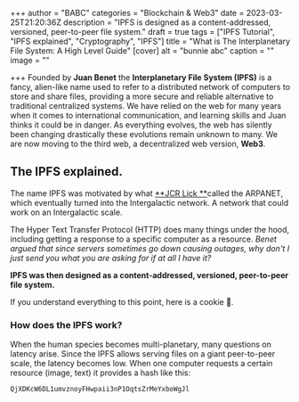 +++
author = "BABC"
categories = "Blockchain & Web3"
date = 2023-03-25T21:20:36Z
description = "IPFS is designed as a content-addressed, versioned, peer-to-peer file system."
draft = true
tags = ["IPFS Tutorial", "IPFS explained", "Cryptography", "IPFS"]
title = "What is The Interplanetary File System: A High Level Guide"
[cover]
alt = "bunnie abc"
caption = ""
image = ""

+++
Founded by **Juan Benet** the **Interplanetary File System (IPFS)** is a fancy, alien-like name used to refer to a distributed network of computers to store and share files, providing a more secure and reliable alternative to traditional centralized systems. We have relied on the web for many years when it comes to international communication, and learning skills and Juan thinks it could be in danger. As everything evolves, the web has silently been changing drastically these evolutions remain unknown to many. We are now moving to the third web, a decentralized web version, **Web3**.

## The IPFS explained.

The name IPFS was motivated by what [**JCR Lick **](https://en.wikipedia.org/wiki/J._C._R._Licklider)called the  ARPANET, which eventually turned into the Intergalactic network. A network that could work on an Intergalactic scale. 

The Hyper Text Transfer Protocol (HTTP)  does many things under the hood, including getting a response to a specific computer as a resource. _Benet argued that since servers sometimes go down causing outages, why don't I just send you what you are asking for if at all I have it?_

**IPFS was then designed as a content-addressed, versioned, peer-to-peer file system.**

If you understand everything to this point, here is a cookie 🍪.

### How does the IPFS work?

When the human species becomes multi-planetary, many questions on latency arise. Since the IPFS allows serving files on a giant peer-to-peer scale, the latency becomes low. When one computer requests a certain resource (image, text) it provides a hash like this: 

    QjXDKcW6DL1umvznoyFHwpaii3nP1OqtsZrMeYxboWgJl